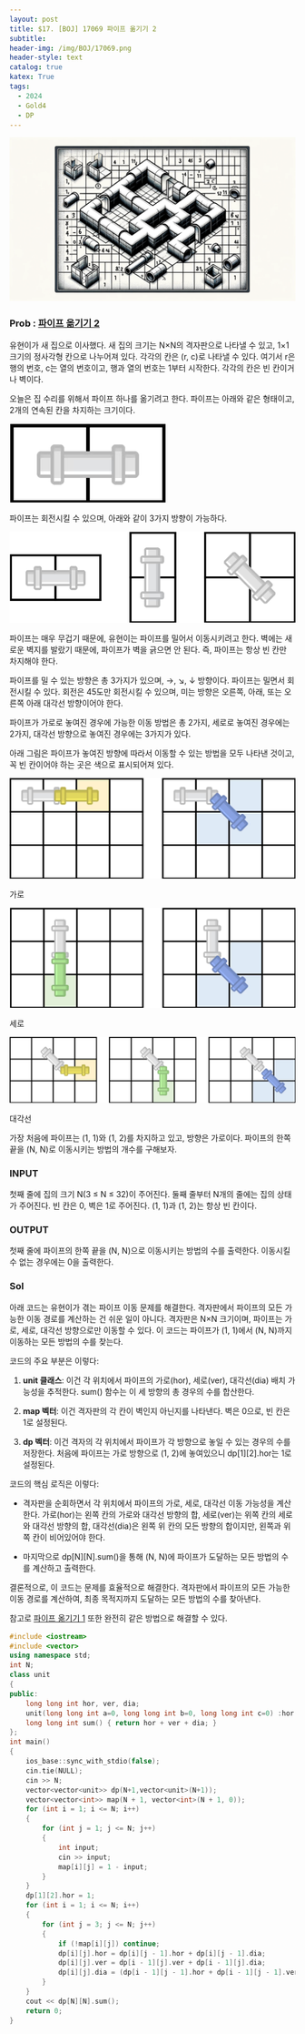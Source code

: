 ```yaml
---
layout: post
title: $17. [BOJ] 17069 파이프 옮기기 2
subtitle: 
header-img: /img/BOJ/17069.png
header-style: text
catalog: true
katex: True
tags:
  - 2024
  - Gold4
  - DP
---
```


![Alt text](/img/BOJ/17069.png)


### Prob : [파이프 옮기기 2](https://www.acmicpc.net/problem/17069)

유현이가 새 집으로 이사했다. 새 집의 크기는 N×N의 격자판으로 나타낼 수 있고, 1×1크기의 정사각형 칸으로 나누어져 있다. 각각의 칸은 (r, c)로 나타낼 수 있다. 여기서 r은 행의 번호, c는 열의 번호이고, 행과 열의 번호는 1부터 시작한다. 각각의 칸은 빈 칸이거나 벽이다.

오늘은 집 수리를 위해서 파이프 하나를 옮기려고 한다. 파이프는 아래와 같은 형태이고, 2개의 연속된 칸을 차지하는 크기이다.

![Alt text](/img/BOJ/17069/1.png)

파이프는 회전시킬 수 있으며, 아래와 같이 3가지 방향이 가능하다.

![Alt text](/img/BOJ/17069/2.png)

파이프는 매우 무겁기 때문에, 유현이는 파이프를 밀어서 이동시키려고 한다. 벽에는 새로운 벽지를 발랐기 때문에, 파이프가 벽을 긁으면 안 된다. 즉, 파이프는 항상 빈 칸만 차지해야 한다.

파이프를 밀 수 있는 방향은 총 3가지가 있으며, →, ↘, ↓ 방향이다. 파이프는 밀면서 회전시킬 수 있다. 회전은 45도만 회전시킬 수 있으며, 미는 방향은 오른쪽, 아래, 또는 오른쪽 아래 대각선 방향이어야 한다.

파이프가 가로로 놓여진 경우에 가능한 이동 방법은 총 2가지, 세로로 놓여진 경우에는 2가지, 대각선 방향으로 놓여진 경우에는 3가지가 있다.

아래 그림은 파이프가 놓여진 방향에 따라서 이동할 수 있는 방법을 모두 나타낸 것이고, 꼭 빈 칸이어야 하는 곳은 색으로 표시되어져 있다.

![Alt text](/img/BOJ/17069/3.png)

가로

![Alt text](/img/BOJ/17069/4.png)

세로

![Alt text](/img/BOJ/17069/5.png)

대각선

가장 처음에 파이프는 (1, 1)와 (1, 2)를 차지하고 있고, 방향은 가로이다. 파이프의 한쪽 끝을 (N, N)로 이동시키는 방법의 개수를 구해보자.


### INPUT
첫째 줄에 집의 크기 N(3 ≤ N ≤ 32)이 주어진다. 둘째 줄부터 N개의 줄에는 집의 상태가 주어진다. 빈 칸은 0, 벽은 1로 주어진다. (1, 1)과 (1, 2)는 항상 빈 칸이다.


### OUTPUT
첫째 줄에 파이프의 한쪽 끝을 (N, N)으로 이동시키는 방법의 수를 출력한다. 이동시킬 수 없는 경우에는 0을 출력한다.


### Sol
아래 코드는 유현이가 겪는 파이프 이동 문제를 해결한다. 격자판에서 파이프의 모든 가능한 이동 경로를 계산하는 건 쉬운 일이 아니다. 격자판은 N×N 크기이며, 파이프는 가로, 세로, 대각선 방향으로만 이동할 수 있다. 이 코드는 파이프가 (1, 1)에서 (N, N)까지 이동하는 모든 방법의 수를 찾는다.

코드의 주요 부분은 이렇다:

1. **unit 클래스**: 이건 각 위치에서 파이프의 가로(hor), 세로(ver), 대각선(dia) 배치 가능성을 추적한다. sum() 함수는 이 세 방향의 총 경우의 수를 합산한다.

2. **map 벡터**: 이건 격자판의 각 칸이 벽인지 아닌지를 나타낸다. 벽은 0으로, 빈 칸은 1로 설정된다.

3. **dp 벡터**: 이건 격자의 각 위치에서 파이프가 각 방향으로 놓일 수 있는 경우의 수를 저장한다. 처음에 파이프는 가로 방향으로 (1, 2)에 놓여있으니 dp[1][2].hor는 1로 설정된다.

코드의 핵심 로직은 이렇다:

* 격자판을 순회하면서 각 위치에서 파이프의 가로, 세로, 대각선 이동 가능성을 계산한다. 가로(hor)는 왼쪽 칸의 가로와 대각선 방향의 합, 세로(ver)는 위쪽 칸의 세로와 대각선 방향의 합, 대각선(dia)은 왼쪽 위 칸의 모든 방향의 합이지만, 왼쪽과 위쪽 칸이 비어있어야 한다.

* 마지막으로 dp[N][N].sum()을 통해 (N, N)에 파이프가 도달하는 모든 방법의 수를 계산하고 출력한다.

결론적으로, 이 코드는 문제를 효율적으로 해결한다. 격자판에서 파이프의 모든 가능한 이동 경로를 계산하여, 최종 목적지까지 도달하는 모든 방법의 수를 찾아낸다.


참고로 [파이프 옮기기 1](https://www.acmicpc.net/problem/17070) 또한 완전히 같은 방법으로 해결할 수 있다.


```c++
#include <iostream>
#include <vector>
using namespace std;
int N;
class unit
{
public:
	long long int hor, ver, dia;
	unit(long long int a=0, long long int b=0, long long int c=0) :hor(a), ver(b), dia(c) {}
	long long int sum() { return hor + ver + dia; }
};
int main()
{
	ios_base::sync_with_stdio(false);
	cin.tie(NULL);
	cin >> N;
	vector<vector<unit>> dp(N+1,vector<unit>(N+1));
	vector<vector<int>> map(N + 1, vector<int>(N + 1, 0));
	for (int i = 1; i <= N; i++)
	{
		for (int j = 1; j <= N; j++)
		{
			int input;
			cin >> input;
			map[i][j] = 1 - input;
		}
	}
	dp[1][2].hor = 1;
	for (int i = 1; i <= N; i++)
	{
		for (int j = 3; j <= N; j++)
		{
			if (!map[i][j]) continue;
			dp[i][j].hor = dp[i][j - 1].hor + dp[i][j - 1].dia;
			dp[i][j].ver = dp[i - 1][j].ver + dp[i - 1][j].dia;
			dp[i][j].dia = (dp[i - 1][j - 1].hor + dp[i - 1][j - 1].ver + dp[i - 1][j - 1].dia) * map[i - 1][j] * map[i][j - 1];
		}
	}
	cout << dp[N][N].sum();
	return 0;
}
```